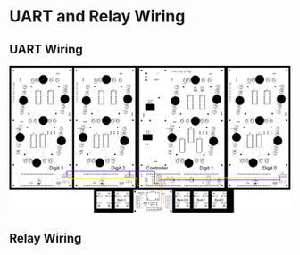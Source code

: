 # UART and Relay Wiring

## UART Wiring

![uartwiring](../img/uartwiring/uartwiring.webp)

## Relay Wiring